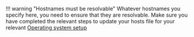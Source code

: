 !!! warning "Hostnames must be resolvable"
    Whatever hostnames you specify here, you need to ensure that they are resolvable. Make sure you have completed the relevant steps to update your hosts file for your relevant [Operating system setup](./prereqs/index.md)